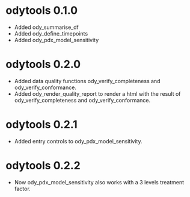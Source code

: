 # odytools 0.1.0

* Added ody_summarise_df
* Added ody_define_timepoints
* Added ody_pdx_model_sensitivity

# odytools 0.2.0

* Added data quality functions ody_verify_completeness and ody_verify_conformance.
* Added ody_render_quality_report to render a html with the result of ody_verify_completeness and ody_verify_conformance.

# odytools 0.2.1

* Added entry controls to ody_pdx_model_sensitivity.

# odytools 0.2.2

* Now ody_pdx_model_sensitivity also works with a 3 levels treatment factor.
